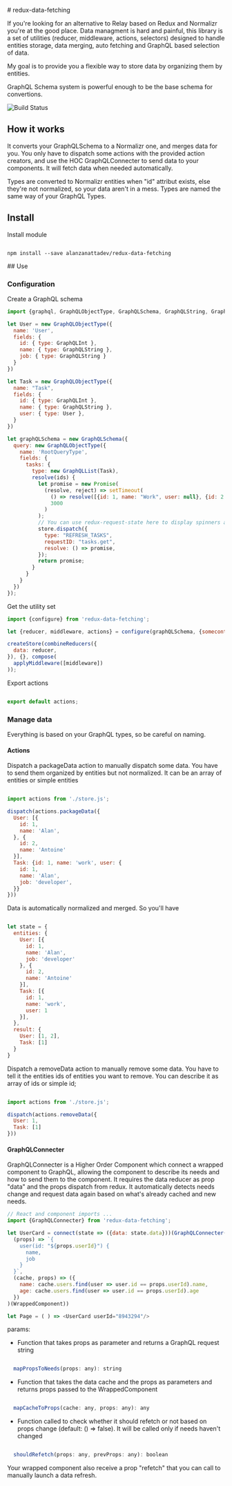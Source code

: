 # redux-data-fetching

If you're looking for an alternative to Relay based on Redux and Normalizr you're at the good place. Data managment is hard and painful, this library is a set of utilities (reducer, middleware, actions, selectors) designed to handle entities storage, data merging, auto fetching and GraphQL based selection of data.

My goal is to provide you a flexible way to store data by organizing them by entities.

GraphQL Schema system is powerful enough to be the base schema for convertions.

![Build Status](https://circleci.com/gh/veyo-care/redux-data-fetching.svg?&style=shield&circle-token=bc115cf5f1754f6a3b14c15fe147ed444bd9f872)

## How it works

It converts your GraphQLSchema to a Normalizr one, and merges data for you. You only have to dispatch some actions with the provided action creators, and use the HOC GraphQLConnecter to send data to your components. It will fetch data when needed automatically.

Types are converted to Normalizr entities when "id" attribut exists, else they're not normalized, so your data aren't in a mess. Types are named the same way of your GraphQL Types.

## Install

Install module
```shell

npm install --save alanzanattadev/redux-data-fetching
```

## Use

### Configuration

Create a GraphQL schema
```javascript
import {graphql, GraphQLObjectType, GraphQLSchema, GraphQLString, GraphQLList} from 'graphql';

let User = new GraphQLObjectType({
  name: 'User',
  fields: {
    id: { type: GraphQLInt },
    name: { type: GraphQLString },
    job: { type: GraphQLString }
  }
})

let Task = new GraphQLObjectType({
  name: "Task",
  fields: {
    id: { type: GraphQLInt },
    name: { type: GraphQLString },
    user: { type: User },
  }
})

let graphQLSchema = new GraphQLSchema({
  query: new GraphQLObjectType({
    name: 'RootQueryType',
    fields: {
      tasks: {
        type: new GraphQLList(Task),
        resolve(ids) {
          let promise = new Promise(
            (resolve, reject) => setTimeout(
              () => resolve([{id: 1, name: "Work", user: null}, {id: 2, name: "Sleep", user: {id: 1, name: 'Alan'}}]),
              3000
            )
          );
          // You can use redux-request-state here to display spinners and others
          store.dispatch({
            type: "REFRESH_TASKS",
            requestID: "tasks.get",
            resolve: () => promise,
          });
          return promise;
        }
      }
    }
  })
});
```

Get the utility set
```javascript
import {configure} from 'redux-data-fetching';

let {reducer, middleware, actions} = configure(graphQLSchema, {somecontext: "ok", api: {}});

createStore(combineReducers({
  data: reducer,
}), {}, compose(
  applyMiddleware([middleware])
));
```

Export actions
```javascript

export default actions;

```

### Manage data

Everything is based on your GraphQL types, so be careful on naming.

#### Actions

Dispatch a packageData action to manually dispatch some data. You have to send them organized by entities but not normalized. It can be an array of entities or simple entities
```javascript

import actions from './store.js';

dispatch(actions.packageData({
  User: [{
    id: 1,
    name: 'Alan',
  }, {
    id: 2,
    name: 'Antoine'
  }],
  Task: {id: 1, name: 'work', user: {
    id: 1,
    name: 'Alan',
    job: 'developer',
  }}
}))
```

Data is automatically normalized and merged. So you'll have
```javascript

let state = {
  entities: {
    User: [{
      id: 1,
      name: 'Alan',
      job: 'developer'
    }, {
      id: 2,
      name: 'Antoine'
    }],
    Task: [{
      id: 1,
      name: 'work',
      user: 1
    }],
  },
  result: {
    User: [1, 2],
    Task: [1]
  }
}

```

Dispatch a removeData action to manually remove some data. You have to tell it the entities ids of entities you want to remove. You can describe it as array of ids or simple id;
```javascript

import actions from './store.js';

dispatch(actions.removeData({
  User: 1,
  Task: [1]
}))

```

#### GraphQLConnecter
GraphQLConnecter is a Higher Order Component which connect a wrapped component to GraphQL, allowing the component to describe its needs and how to send them to the component. It requires the data reducer as prop "data" and the props dispatch from redux. It automatically detects needs change and request data again based on what's already cached and new needs.

```javascript
// React and component imports ...
import {GraphQLConnecter} from 'redux-data-fetching';

let UserCard = connect(state => ({data: state.data}))(GraphQLConnecter(
  (props) => `{
    user(id: "${props.userId}") {
      name,
      job
    }
  }`,
  (cache, props) => ({
    name: cache.users.find(user => user.id == props.userId).name,
    age: cache.users.find(user => user.id == props.userId).age
  })
)(WrappedComponent))

let Page = ( ) => <UserCard userId="8943294"/>
```

params:
  - Function that takes props as parameter and returns a GraphQL request string
  ```javascript

    mapPropsToNeeds(props: any): string
  ```
  - Function that takes the data cache and the props as parameters and returns props passed to the WrappedComponent
  ```javascript

    mapCacheToProps(cache: any, props: any): any
  ```

  - Function called to check whether it should refetch or not based on props change (default: () => false). It will be called only if needs haven't changed
  ```javascript

    shouldRefetch(props: any, prevProps: any): boolean
  ```

Your wrapped component also receive a prop "refetch" that you can call to manually launch a data refresh.